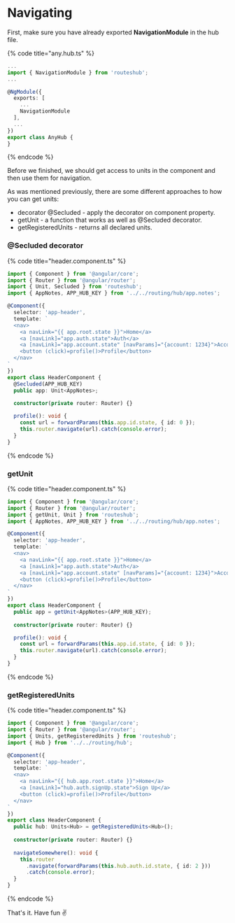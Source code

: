 # Navigating

First, make sure you have already exported **NavigationModule** in the hub file.

{% code title="any.hub.ts" %}
```typescript
...
import { NavigationModule } from 'routeshub';
...

@NgModule({
  exports: [
    ...
    NavigationModule
  ],
  ...
})
export class AnyHub {
}
```
{% endcode %}

Before we finished, we should get access to units in the component and then use them for navigation.

As was mentioned previously, there are some different approaches to how you can get units:

* decorator @Secluded - apply the decorator on component property.
* getUnit - a function that works as well as @Secluded decorator.
* getRegisteredUnits - returns all declared units.

### @Secluded decorator

{% code title="header.component.ts" %}
```typescript
import { Component } from '@angular/core';
import { Router } from '@angular/router';
import { Unit, Secluded } from 'routeshub';
import { AppNotes, APP_HUB_KEY } from '../../routing/hub/app.notes';

@Component({
  selector: 'app-header',
  template: `
  <nav>
    <a navLink="{{ app.root.state }}">Home</a>
    <a [navLink]="app.auth.state">Auth</a>
    <a [navLink]="app.account.state" [navParams]="{account: 1234}">Account</a>
    <button (click)=profile()>Profile</button>
  </nav>
`
})
export class HeaderComponent {
  @Secluded(APP_HUB_KEY)
  public app: Unit<AppNotes>;
  
  constructor(private router: Router) {}

  profile(): void {
    const url = forwardParams(this.app.id.state, { id: 0 });
    this.router.navigate(url).catch(console.error);
  }
}
```
{% endcode %}

### getUnit

{% code title="header.component.ts" %}
```typescript
import { Component } from '@angular/core';
import { Router } from '@angular/router';
import { getUnit, Unit } from 'routeshub';
import { AppNotes, APP_HUB_KEY } from '../../routing/hub/app.notes';

@Component({
  selector: 'app-header',
  template: `
  <nav>
    <a navLink="{{ app.root.state }}">Home</a>
    <a [navLink]="app.auth.state">Auth</a>
    <a [navLink]="app.account.state" [navParams]="{account: 1234}">Account</a>
    <button (click)=profile()>Profile</button>
  </nav>
`
})
export class HeaderComponent {
  public app = getUnit<AppNotes>(APP_HUB_KEY);
  
  constructor(private router: Router) {}

  profile(): void {
    const url = forwardParams(this.app.id.state, { id: 0 });
    this.router.navigate(url).catch(console.error);
  }
}
```
{% endcode %}

### getRegisteredUnits

{% code title="header.component.ts" %}
```typescript
import { Component } from '@angular/core';
import { Router } from '@angular/router';
import { Units, getRegisteredUnits } from 'routeshub';
import { Hub } from '../../routing/hub';

@Component({
  selector: 'app-header',
  template: `
  <nav>
    <a navLink="{{ hub.app.root.state }}">Home</a>
    <a [navLink]="hub.auth.signUp.state">Sign Up</a>
    <button (click)=profile()>Profile</button>
  </nav>
`
})
export class HeaderComponent {
  public hub: Units<Hub> = getRegisteredUnits<Hub>();
  
  constructor(private router: Router) {}
  
  navigateSomewhere(): void {
    this.router
      .navigate(forwardParams(this.hub.auth.id.state, { id: 2 }))
      .catch(console.error);
  }
}
```
{% endcode %}

That's it. Have fun ✌ 


